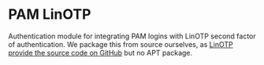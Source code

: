 # PAM LinOTP
Authentication module for integrating PAM logins with LinOTP second factor of authentication. We package this from source ourselves, as [LinOTP provide the source code on GitHub](https://github.com/LinOTP/linotp-auth-pam) but no APT package.

<!--ROLEVARS-->
<!--ENDROLEVARS-->
